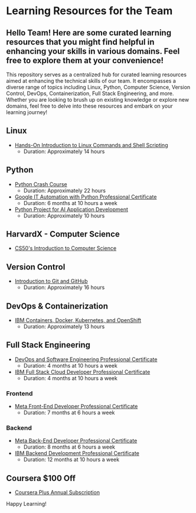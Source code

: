 # Learning Resources for the Team

Hello Team! Here are some curated learning resources that you might find helpful in enhancing your skills in various domains. Feel free to explore them at your convenience!
---
This repository serves as a centralized hub for curated learning resources aimed at enhancing the technical skills of our team. It encompasses a diverse range of topics including Linux, Python, Computer Science, Version Control, DevOps, Containerization, Full Stack Engineering, and more. Whether you are looking to brush up on existing knowledge or explore new domains, feel free to delve into these resources and embark on your learning journey!


## Linux
- [Hands-On Introduction to Linux Commands and Shell Scripting](https://www.coursera.org/learn/hands-on-introduction-to-linux-commands-and-shell-scripting)
  - Duration: Approximately 14 hours

## Python
- [Python Crash Course](https://www.coursera.org/learn/python-crash-course)
  - Duration: Approximately 22 hours
- [Google IT Automation with Python Professional Certificate](https://www.coursera.org/professional-certificates/google-it-automation)
  - Duration: 6 months at 10 hours a week
- [Python Project for AI Application Development](https://www.coursera.org/learn/python-project-for-ai-application-development)
  - Duration: Approximately 10 hours

## HarvardX - Computer Science
- [CS50's Introduction to Computer Science](https://learning.edx.org/course/course-v1:HarvardX+CS50+X/home)

## Version Control
- [Introduction to Git and GitHub](https://www.coursera.org/learn/introduction-git-github)
  - Duration: Approximately 16 hours

## DevOps & Containerization
- [IBM Containers, Docker, Kubernetes, and OpenShift](https://www.coursera.org/learn/ibm-containers-docker-kubernetes-openshift)
  - Duration: Approximately 13 hours

## Full Stack Engineering
- [DevOps and Software Engineering Professional Certificate](https://www.coursera.org/professional-certificates/devops-and-software-engineering)
  - Duration: 4 months at 10 hours a week
- [IBM Full Stack Cloud Developer Professional Certificate](https://www.coursera.org/professional-certificates/ibm-full-stack-cloud-developer)
  - Duration: 4 months at 10 hours a week

### Frontend
- [Meta Front-End Developer Professional Certificate](https://www.coursera.org/professional-certificates/meta-front-end-developer)
  - Duration: 7 months at 6 hours a week

### Backend
- [Meta Back-End Developer Professional Certificate](https://www.coursera.org/professional-certificates/meta-back-end-developer)
  - Duration: 8 months at 6 hours a week
- [IBM Backend Development Professional Certificate](https://www.coursera.org/professional-certificates/ibm-backend-development)
  - Duration: 12 months at 10 hours a week

## Coursera $100 Off
- [Coursera Plus Annual Subscription](https://www.coursera.org/courseraplus/special/annual-aug-2023)

Happy Learning!
